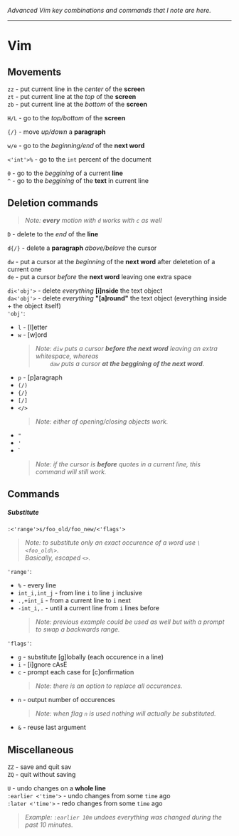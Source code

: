 *Advanced Vim key combinations and commands that I note are here.*

---

# Vim
## Movements
`zz` - put current line in the *center* of the **screen**  
`zt` - put current line at the *top* of the **screen**  
`zb` - put current line at the *bottom* of the **screen**  

`H/L` - go to the *top/bottom* of the **screen**  

`{/}` - move *up/down* a **paragraph**

`w/e` - go to the *beginning/end* of the **next word** 

`<'int'>%` - go to the `int` percent of the document
	
`0` - go to the *beggining* of a current **line**  
`^` - go to the *beggining* of the **text** in current line  

## Deletion commands
> *Note: **every** motion with `d` works with `c` as well* 

`D` - delete to the *end* of the **line**

`d{/}` - delete a **paragraph** *above/belove* the cursor

`dw` - put a cursor at the *beginning* of the **next word** after deletetion of a current one  
`de` - put a cursor *before* the **next word** leaving one extra space  

`di<'obj'>` - delete *everything* **[i]nside** the text object  
`da<'obj'>` - delete *everything* **"[a]round"** the text object (everything inside + the object itself)         
`'obj'`:
  - `l` - [l]etter
  - `w` - [w]ord   
    > *Note:        `diw` puts a cursor **before the next word** leaving an extra whitespace, whereas*  
    > *&emsp;&emsp; `daw` puts a cursor **at the beggining of the next word***. <!-- &emsp; is TAB in HTML -->
  - `p` - [p]aragraph
  - `(/)` 
  - `{/}`
  - `[/]`
  - `</>`
    > *Note: either of opening/closing objects work.*
  - `"`
  - `'`
  - `
    > *Note: if the cursor is **before** quotes in a current line, this command will still work.*

## Commands
##### Substitute
`:<'range'>s/foo_old/foo_new/<'flags'>`  
> *Note: to substitute only an exact occurence of a word use `\<foo_old\>`.*  
> *Basically, escaped `<>`.*

`'range'`:
  - `%` - every line
  - `int_i,int_j` - from line `i` to line `j` inclusive
  - `.,+int_i` - from a current line to `i` next
  - `-int_i,.` - until a current line from `i` lines before
    > *Note: previous example could be used as well but with a prompt to swap a backwards range.*

`'flags'`:
  - `g` - substitute [g]lobally (each occurence in a line)
  - `i` - [i]gnore cAsE 
  - `c` - prompt each case for [c]onfirmation 
    > *Note: there is an option to replace all occurences.*  
  - `n` - output number of occurences
    > *Note: when flag `n` is used nothing will actually be substituted.*
  - `&` - reuse last argument

## Miscellaneous
`ZZ` - save and quit sav   
`ZQ` - quit without saving 

`U` - undo changes on a **whole line**  
`:earlier <'time'>` - undo changes from some `time` ago  
`:later <'time'>` - redo changes from some `time` ago  
> *Example: `:earlier 10m` undoes everything was changed during the past 10 minutes.*  
